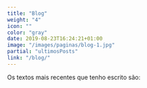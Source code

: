 ```yaml
---
title: "Blog"
weight: "4"
icon: ""
color: "gray"
date: 2019-08-23T16:24:21+01:00
image: "/images/paginas/blog-1.jpg" 
partial: "ultimosPosts"
link: "/blog/"
---
```

Os textos mais recentes que tenho escrito são: